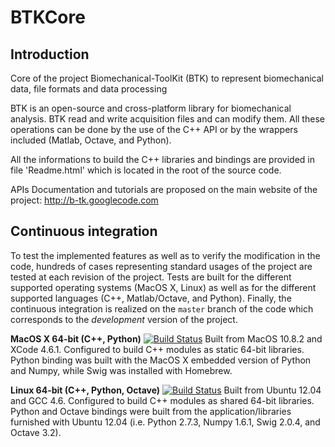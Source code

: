 BTKCore
=======

Introduction
------------

Core of the project Biomechanical-ToolKit (BTK) to represent biomechanical data, file formats and data processing

BTK is an open-source and cross-platform library for biomechanical analysis. BTK read and write acquisition files and can modify them. All these operations can be done by the use of the C++ API or by the wrappers included (Matlab, Octave, and Python).

All the informations to build the C++ libraries and bindings are provided in file 'Readme.html' which is located in the root of the source code.

APIs Documentation and tutorials are proposed on the main website of the project: http://b-tk.googlecode.com

Continuous integration
----------------------

To test the implemented features as well as to verify the modification in the code, hundreds of cases representing standard usages of the project are tested at each revision of the project.
Tests are built for the different supported operating systems (MacOS X, Linux) as well as for the different supported languages (C++, Matlab/Octave, and Python).
Finally, the continuous integration is realized on the `master` branch of the code which corresponds to the *development* version of the project.

**MacOS X 64-bit (C++, Python)** [![Build Status](https://travis-ci.org/Biomechanical-ToolKit/BTKCore.png?branch=master)](https://travis-ci.org/Biomechanical-ToolKit/BTKCore)
Built from MacOS 10.8.2 and XCode 4.6.1. Configured to build C++ modules as static 64-bit libraries. Python binding was built with the MacOS X embedded version of Python and Numpy, while Swig was installed with Homebrew.

**Linux 64-bit (C++, Python, Octave)** [![Build Status](https://drone.io/Biomechanical-ToolKit/b-tk.core/status.png)](https://drone.io/Biomechanical-ToolKit/b-tk.core/latest) 
Built from Ubuntu 12.04 and GCC 4.6. Configured to build C++ modules as shared 64-bit libraries. Python and Octave bindings were built from the application/libraries furnished with Ubuntu 12.04 (i.e. Python 2.7.3, Numpy 1.6.1, Swig 2.0.4, and Octave 3.2).